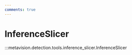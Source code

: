 ```yaml
---
comments: true
---
```


# InferenceSlicer

:::metavision.detection.tools.inference_slicer.InferenceSlicer
